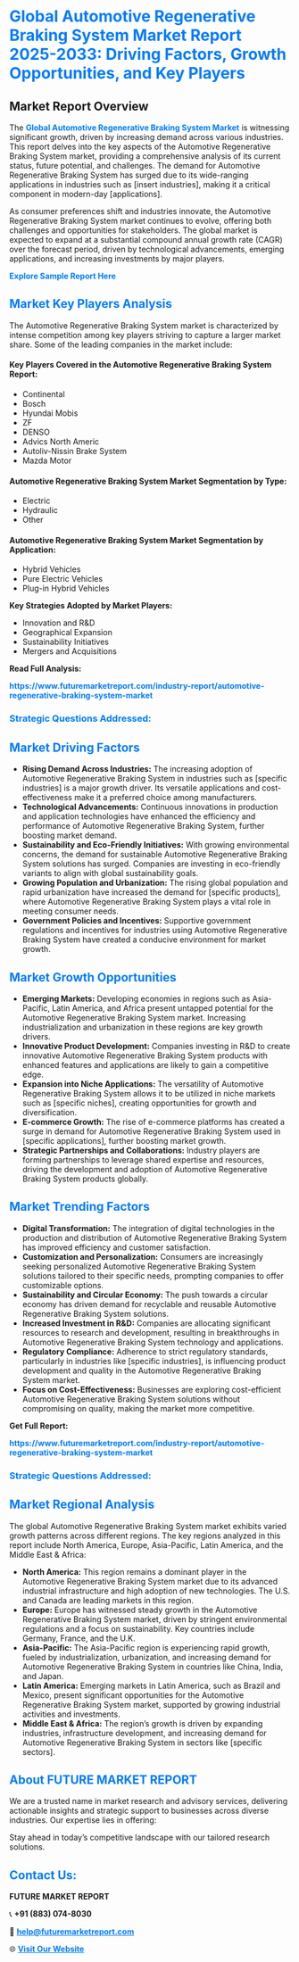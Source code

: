 <h1 style="color: #007BFF;">Global Automotive Regenerative Braking System Market Report 2025-2033: Driving Factors, Growth Opportunities, and Key Players</h1>

<section id="overview">
<h2>Market Report Overview</h2>
<p>The <a href="https://www.futuremarketreport.com/industry-report/automotive-regenerative-braking-system-market" style="color: #007BFF; text-decoration: none;"><strong>Global Automotive Regenerative Braking System Market</strong></a> is witnessing significant growth, driven by increasing demand across various industries. This report delves into the key aspects of the Automotive Regenerative Braking System market, providing a comprehensive analysis of its current status, future potential, and challenges. The demand for Automotive Regenerative Braking System has surged due to its wide-ranging applications in industries such as [insert industries], making it a critical component in modern-day [applications].</p>
<p>As consumer preferences shift and industries innovate, the Automotive Regenerative Braking System market continues to evolve, offering both challenges and opportunities for stakeholders. The global market is expected to expand at a substantial compound annual growth rate (CAGR) over the forecast period, driven by technological advancements, emerging applications, and increasing investments by major players.</p>
</section>

<section id="overview">
<p><a href="https://www.futuremarketreport.com/request-sample/reportId=93052" style="color: #007BFF; text-decoration: none;"><strong>Explore Sample Report Here</strong></a></p>
</section>

<section id="key-players">
<h2 style="color: #007BFF;">Market Key Players Analysis</h2>
<p>The Automotive Regenerative Braking System market is characterized by intense competition among key players striving to capture a larger market share. Some of the leading companies in the market include:</p>
<h4>Key Players Covered in the Automotive Regenerative Braking System Report:</h4>
<ul><li>Continental</li><li>Bosch</li><li>Hyundai Mobis</li><li>ZF</li><li>DENSO</li><li>Advics North Americ</li><li>Autoliv-Nissin Brake System</li><li>Mazda Motor</li></ul>
<h4>Automotive Regenerative Braking System Market Segmentation by Type:</h4>
<ul><li>Electric</li><li>Hydraulic</li><li>Other</li></ul>

<h4>Automotive Regenerative Braking System Market Segmentation by Application:</h4>
<ul><li>Hybrid Vehicles</li><li>Pure Electric Vehicles</li><li>Plug-in Hybrid Vehicles</li></ul>
<p><strong>Key Strategies Adopted by Market Players:</strong></p>
<ul>
<li>Innovation and R&D</li>
<li>Geographical Expansion</li>
<li>Sustainability Initiatives</li>
<li>Mergers and Acquisitions</li>
</ul>
</section>

<section>
<p><strong>Read Full Analysis: </strong></p><a href="https://www.futuremarketreport.com/industry-report/automotive-regenerative-braking-system-market" style="color: #007BFF; text-decoration: none;"><strong>https://www.futuremarketreport.com/industry-report/automotive-regenerative-braking-system-market</strong></a>
<h3 style="color: #007BFF;">Strategic Questions Addressed:</h3>
</section>

<section id="driving-factors">
<h2 style="color: #007BFF;">Market Driving Factors</h2>
<ul>
<li><strong>Rising Demand Across Industries:</strong> The increasing adoption of Automotive Regenerative Braking System in industries such as [specific industries] is a major growth driver. Its versatile applications and cost-effectiveness make it a preferred choice among manufacturers.</li>
<li><strong>Technological Advancements:</strong> Continuous innovations in production and application technologies have enhanced the efficiency and performance of Automotive Regenerative Braking System, further boosting market demand.</li>
<li><strong>Sustainability and Eco-Friendly Initiatives:</strong> With growing environmental concerns, the demand for sustainable Automotive Regenerative Braking System solutions has surged. Companies are investing in eco-friendly variants to align with global sustainability goals.</li>
<li><strong>Growing Population and Urbanization:</strong> The rising global population and rapid urbanization have increased the demand for [specific products], where Automotive Regenerative Braking System plays a vital role in meeting consumer needs.</li>
<li><strong>Government Policies and Incentives:</strong> Supportive government regulations and incentives for industries using Automotive Regenerative Braking System have created a conducive environment for market growth.</li>
</ul>
</section>

<section id="growth-opportunities">
<h2 style="color: #007BFF;">Market Growth Opportunities</h2>
<ul>
<li><strong>Emerging Markets:</strong> Developing economies in regions such as Asia-Pacific, Latin America, and Africa present untapped potential for the Automotive Regenerative Braking System market. Increasing industrialization and urbanization in these regions are key growth drivers.</li>
<li><strong>Innovative Product Development:</strong> Companies investing in R&D to create innovative Automotive Regenerative Braking System products with enhanced features and applications are likely to gain a competitive edge.</li>
<li><strong>Expansion into Niche Applications:</strong> The versatility of Automotive Regenerative Braking System allows it to be utilized in niche markets such as [specific niches], creating opportunities for growth and diversification.</li>
<li><strong>E-commerce Growth:</strong> The rise of e-commerce platforms has created a surge in demand for Automotive Regenerative Braking System used in [specific applications], further boosting market growth.</li>
<li><strong>Strategic Partnerships and Collaborations:</strong> Industry players are forming partnerships to leverage shared expertise and resources, driving the development and adoption of Automotive Regenerative Braking System products globally.</li>
</ul>
</section>

<section id="trending-factors">
<h2 style="color: #007BFF;">Market Trending Factors</h2>
<ul>
<li><strong>Digital Transformation:</strong> The integration of digital technologies in the production and distribution of Automotive Regenerative Braking System has improved efficiency and customer satisfaction.</li>
<li><strong>Customization and Personalization:</strong> Consumers are increasingly seeking personalized Automotive Regenerative Braking System solutions tailored to their specific needs, prompting companies to offer customizable options.</li>
<li><strong>Sustainability and Circular Economy:</strong> The push towards a circular economy has driven demand for recyclable and reusable Automotive Regenerative Braking System solutions.</li>
<li><strong>Increased Investment in R&D:</strong> Companies are allocating significant resources to research and development, resulting in breakthroughs in Automotive Regenerative Braking System technology and applications.</li>
<li><strong>Regulatory Compliance:</strong> Adherence to strict regulatory standards, particularly in industries like [specific industries], is influencing product development and quality in the Automotive Regenerative Braking System market.</li>
<li><strong>Focus on Cost-Effectiveness:</strong> Businesses are exploring cost-efficient Automotive Regenerative Braking System solutions without compromising on quality, making the market more competitive.</li>
</ul>
</section>

<section>
<p><strong>Get Full Report: </strong></p><a href="https://www.futuremarketreport.com/industry-report/automotive-regenerative-braking-system-market" style="color: #007BFF; text-decoration: none;"><strong>https://www.futuremarketreport.com/industry-report/automotive-regenerative-braking-system-market</strong></a>
<h3 style="color: #007BFF;">Strategic Questions Addressed:</h3>
</section>


<section id="regional-analysis">
<h2 style="color: #007BFF;">Market Regional Analysis</h2>
<p>The global Automotive Regenerative Braking System market exhibits varied growth patterns across different regions. The key regions analyzed in this report include North America, Europe, Asia-Pacific, Latin America, and the Middle East & Africa:</p>
<ul>
<li><strong>North America:</strong> This region remains a dominant player in the Automotive Regenerative Braking System market due to its advanced industrial infrastructure and high adoption of new technologies. The U.S. and Canada are leading markets in this region.</li>
<li><strong>Europe:</strong> Europe has witnessed steady growth in the Automotive Regenerative Braking System market, driven by stringent environmental regulations and a focus on sustainability. Key countries include Germany, France, and the U.K.</li>
<li><strong>Asia-Pacific:</strong> The Asia-Pacific region is experiencing rapid growth, fueled by industrialization, urbanization, and increasing demand for Automotive Regenerative Braking System in countries like China, India, and Japan.</li>
<li><strong>Latin America:</strong> Emerging markets in Latin America, such as Brazil and Mexico, present significant opportunities for the Automotive Regenerative Braking System market, supported by growing industrial activities and investments.</li>
<li><strong>Middle East & Africa:</strong> The region’s growth is driven by expanding industries, infrastructure development, and increasing demand for Automotive Regenerative Braking System in sectors like [specific sectors].</li>
</ul>
</section>

<footer>
<h2 style="color: #007BFF;">About FUTURE MARKET REPORT</h2>
<p>We are a trusted name in market research and advisory services, delivering actionable insights and strategic support to businesses across diverse industries. Our expertise lies in offering:</p>

<p>Stay ahead in today’s competitive landscape with our tailored research solutions.</p>

<h2 style="color: #007BFF;">Contact Us:</h2>
<p><strong>FUTURE MARKET REPORT</strong></p>
<p>📞 <strong>+91 (883) 074-8030</strong></p>
<p>📧 <strong><a href="mailto:help@futuremarketreport.com" style="color: #007BFF;">help@futuremarketreport.com</a></strong></p>
<p>🌐 <strong><a href="https://www.futuremarketreport.com/" style="color: #007BFF;">Visit Our Website</a></strong></p>
</footer>